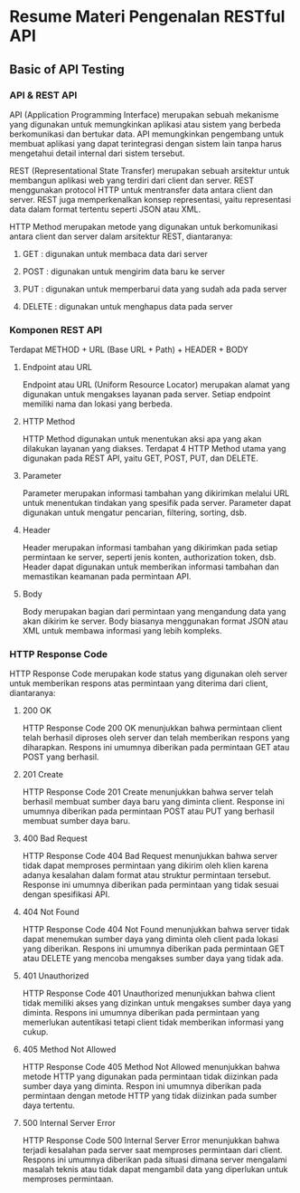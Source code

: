 # Resume Materi Pengenalan RESTful API

## Basic of API Testing

### API & REST API

API (Application Programming Interface) merupakan sebuah mekanisme yang digunakan untuk memungkinkan aplikasi atau sistem yang berbeda berkomunikasi dan bertukar data. API memungkinkan pengembang untuk membuat aplikasi yang dapat terintegrasi dengan sistem lain tanpa harus mengetahui detail internal       dari sistem tersebut. 
    
REST (Representational State Transfer) merupakan sebuah arsitektur untuk membangun aplikasi web yang terdiri dari client dan server. REST menggunakan protocol HTTP untuk mentransfer data antara client dan server. REST juga memperkenalkan konsep representasi, yaitu representasi data dalam format tertentu seperti JSON atau XML. 
    
HTTP Method merupakan metode yang digunakan untuk berkomunikasi antara client dan server dalam arsitektur REST, diantaranya:
    
1. GET : digunakan untuk membaca data dari server

2. POST : digunakan untuk mengirim data baru ke server

3. PUT : digunakan untuk memperbarui data yang sudah ada pada server

4. DELETE : digunakan untuk menghapus data pada server
    
### Komponen REST API

Terdapat METHOD + URL (Base URL + Path) + HEADER + BODY
    
1. Endpoint atau URL
   
   Endpoint atau URL (Uniform Resource Locator) merupakan alamat yang digunakan untuk mengakses layanan pada server. Setiap endpoint memiliki nama dan        lokasi yang berbeda. 
   
2. HTTP Method
   
   HTTP Method digunakan untuk menentukan aksi apa yang akan dilakukan layanan yang diakses. Terdapat 4 HTTP Method utama yang digunakan pada REST API,      yaitu GET, POST, PUT, dan DELETE.
   
3. Parameter
   
   Parameter merupakan informasi tambahan yang dikirimkan melalui URL untuk menentukan tindakan yang spesifik pada server. Parameter dapat digunakan untuk    mengatur pencarian, filtering, sorting, dsb. 
   
4. Header

   Header merupakan informasi tambahan yang dikirimkan pada setiap permintaan ke server, seperti jenis konten, authorization token, dsb. Header dapat        digunakan untuk memberikan informasi tambahan dan memastikan keamanan pada permintaan API. 
   
5. Body
   
   Body merupakan bagian dari permintaan yang mengandung data yang akan dikirim ke server. Body biasanya menggunakan format JSON atau XML untuk membawa      informasi yang lebih kompleks. 

### HTTP Response Code

HTTP Response Code merupakan kode status yang digunakan oleh server untuk memberikan respons atas permintaan yang diterima dari client, diantaranya:
    
1. 200 OK
    
   HTTP Response Code 200 OK menunjukkan bahwa permintaan client telah berhasil diproses oleh server dan telah memberikan respons yang diharapkan. Respons    ini umumnya diberikan pada permintaan GET atau POST yang berhasil.
      
2. 201 Create
      
   HTTP Response Code 201 Create menunjukkan bahwa server telah berhasil membuat sumber daya baru yang diminta client. Response ini umumnya diberikan pada    permintaan POST atau PUT yang berhasil membuat sumber daya baru. 
      
3. 400 Bad Request
      
   HTTP Response Code 404 Bad Request menunjukkan bahwa server tidak dapat memproses permintaan yang dikirim oleh klien karena adanya kesalahan dalam        format atau struktur permintaan tersebut. Response ini umumnya diberikan pada permintaan yang tidak sesuai dengan spesifikasi API. 
      
4. 404 Not Found
    
   HTTP Response Code 404 Not Found menunjukkan bahwa server tidak dapat menemukan sumber daya yang diminta oleh client pada lokasi yang diberikan.          Respons ini umumnya diberikan pada permintaan GET atau DELETE yang mencoba mengakses sumber daya yang tidak ada. 
      
5. 401 Unauthorized
      
   HTTP Response Code 401 Unauthorized menunjukkan bahwa client tidak memiliki akses yang dizinkan untuk mengakses sumber daya yang diminta. Respons ini      umumnya diberikan pada permintaan yang memerlukan autentikasi tetapi client tidak memberikan informasi yang cukup. 
      
6. 405 Method Not Allowed
    
   HTTP Response Code 405 Method Not Allowed menunjukkan bahwa metode HTTP yang digunakan pada permintaan tidak diizinkan pada sumber daya yang diminta.      Respon ini umumnya diberikan pada permintaan dengan metode HTTP yang tidak diizinkan pada sumber daya tertentu. 
    
7. 500 Internal Server Error
    
   HTTP Response Code 500 Internal Server Error menunjukkan bahwa terjadi kesalahan pada server saat memproses permintaan dari client. Respons ini umumnya    diberikan pada situasi dimana server mengalami masalah teknis atau tidak dapat mengambil data yang diperlukan untuk memproses permintaan.